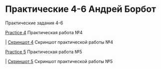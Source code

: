# Практические 4-6 Андрей Борбот
Практические задания 4-6

[Practice 4](https://github.com/Broman3113/practice4-6/tree/master/practice4 "Практическая работа №4")  Практическая работа №4

 | [Скриншот 4](https://github.com/Broman3113/practice4-6/blob/master/practice4/screencapture-file-C-Users-ANDREY-Desktop-4-practice4-index-html-2020-08-04-17_38_59.pdf "Скриншот практической работы №4")  Скриншот практической работы №4

[Practice 5](https://github.com/Broman3113/practice4-6/tree/master/practice5 "Практическая работа №5")  Практическая работа №5

 | [Скриншот 5](https://github.com/Broman3113/practice4-6/blob/master/practice5/practice5.pdf "Скриншот практической работы №5")  Скриншот практической работы №5
